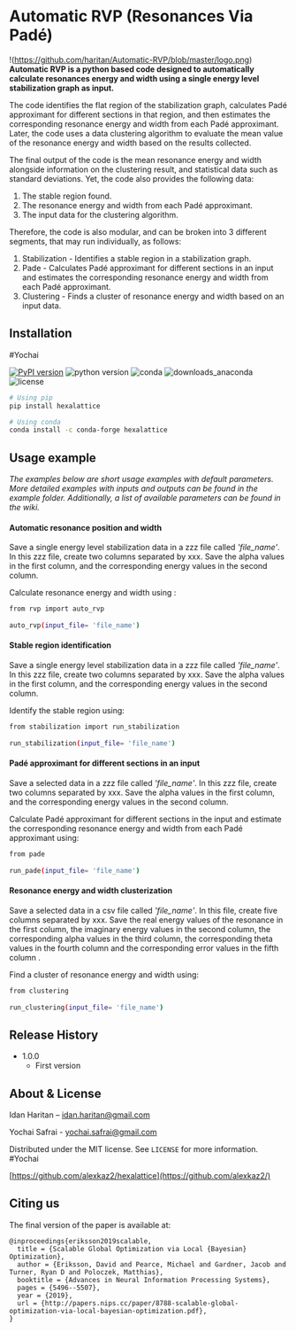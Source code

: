 ﻿# Automatic RVP (Resonances Via Padé)

!(https://github.com/haritan/Automatic-RVP/blob/master/logo.png)
**Automatic RVP is a python based code designed to automatically calculate resonances energy and width using a single energy level stabilization graph as input.**

The code identifies the flat region of the stabilization graph, calculates Padé approximant for different sections in that region, and then estimates the corresponding resonance energy and width from each Padé approximant. Later, the code uses a data clustering algorithm to evaluate the mean value of the resonance energy and width based on the results collected. 

The final output of the code is the mean resonance energy and width alongside information on the clustering result, and statistical data such as standard deviations.
Yet, the code also provides the following data:
1.  The stable region found.
2. The resonance energy and width from each Padé approximant.
3. The input data for the clustering algorithm.

Therefore, the code is also modular, and can be broken into 3 different segments, that may run individually, as follows:
1. Stabilization -  Identifies a stable region in a stabilization graph.
2. Pade - Calculates Padé approximant for different sections in an input and estimates the corresponding resonance energy and width from each Padé approximant.
3. Clustering - Finds a cluster of resonance energy and width based on an input data.

## Installation
#Yochai

[![PyPI version](https://badge.fury.io/py/hexalattice.svg)](https://badge.fury.io/py/hexalattice)
![python version](https://upload.wikimedia.org/wikipedia/commons/f/fc/Blue_Python_3.7_Shield_Badge.svg)
![conda](https://anaconda.org/conda-forge/hexalattice/badges/installer/conda.svg)
![downloads_anaconda](https://anaconda.org/conda-forge/hexalattice/badges/downloads.svg)
![license](https://anaconda.org/conda-forge/hexalattice/badges/license.svg)

```sh
# Using pip
pip install hexalattice
```
```sh
# Using conda
conda install -c conda-forge hexalattice
```
## Usage example

*The examples below are short usage examples with  default parameters. 
More detailed examples with inputs and outputs can be found in the example folder. Additionally, a list of available parameters can be found in the wiki.*

#### Automatic resonance position and width

Save a single energy level stabilization data in a zzz file called *'file_name'*. In this zzz file, create two columns separated by xxx. Save the alpha values in the first column, and the corresponding energy values in the second column.

Calculate resonance energy and width using :
```sh
from rvp import auto_rvp
	
auto_rvp(input_file= 'file_name')
```

#### Stable region identification

Save a single energy level stabilization data in a zzz file called *'file_name'*. In this zzz file, create two columns separated by xxx. Save the alpha values in the first column, and the corresponding energy values in the second column.

Identify the stable region using:

```sh
from stabilization import run_stabilization
	
run_stabilization(input_file= 'file_name')
```

#### Padé approximant for different sections in an input

Save a selected data in a zzz file called *'file_name'*. In this zzz file, create two columns separated by xxx. Save the alpha values in the first column, and the corresponding energy values in the second column.

Calculate Padé approximant for different sections in the input and estimate the corresponding resonance energy and width from each Padé approximant using:

```sh
from pade
	
run_pade(input_file= 'file_name')
```

#### Resonance energy and width clusterization

Save a selected data in a csv file called *'file_name'*. In this file, create five columns separated by xxx. Save the real energy values  of the resonance in the first column, the imaginary energy values  in the second column, the corresponding alpha values in the third column, the corresponding theta values in the fourth column and the corresponding error values in the fifth column .

Find a cluster of resonance energy and width using:


```sh
from clustering
	
run_clustering(input_file= 'file_name')
```

## Release History

* 1.0.0
    * First version

## About & License

Idan Haritan – idan.haritan@gmail.com

Yochai Safrai - yochai.safrai@gmail.com

Distributed under the MIT license. See ``LICENSE`` for more information. #Yochai

[https://github.com/alexkaz2/hexalattice](https://github.com/alexkaz2/)

## Citing us
The final version of the paper is available at:  
```
@inproceedings{eriksson2019scalable,
  title = {Scalable Global Optimization via Local {Bayesian} Optimization},
  author = {Eriksson, David and Pearce, Michael and Gardner, Jacob and Turner, Ryan D and Poloczek, Matthias},
  booktitle = {Advances in Neural Information Processing Systems},
  pages = {5496--5507},
  year = {2019},
  url = {http://papers.nips.cc/paper/8788-scalable-global-optimization-via-local-bayesian-optimization.pdf},
}
```
